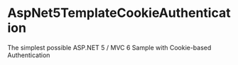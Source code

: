 # AspNet5TemplateCookieAuthentication
The simplest possible ASP.NET 5 / MVC 6 Sample with Cookie-based Authentication
